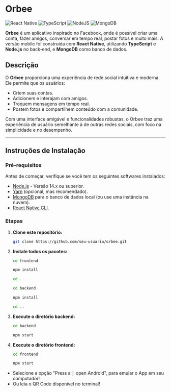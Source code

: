 # Orbee

![React Native](https://img.shields.io/badge/react_native-%2320232a.svg?style=for-the-badge&logo=react&logoColor=%2361DAFB) ![TypeScript](https://img.shields.io/badge/typescript-%23007ACC.svg?style=for-the-badge&logo=typescript&logoColor=white) ![NodeJS](https://img.shields.io/badge/node.js-6DA55F?style=for-the-badge&logo=node.js&logoColor=white) ![MongoDB](https://img.shields.io/badge/MongoDB-%234ea94b.svg?style=for-the-badge&logo=mongodb&logoColor=white)

**Orbee** é um aplicativo inspirado no Facebook, onde é possível criar uma conta, fazer amigos, conversar em tempo real, postar fotos e muito mais. A versão mobile foi construída com **React Native**, utilizando **TypeScript** e **Node.js** no back-end, e **MongoDB** como banco de dados.

## Descrição

O **Orbee** proporciona uma experiência de rede social intuitiva e moderna. Ele permite que os usuários:

- Criem suas contas.
- Adicionem e interajam com amigos.
- Troquem mensagens em tempo real.
- Postem fotos e compartilhem conteúdo com a comunidade.

Com uma interface amigável e funcionalidades robustas, o Orbee traz uma experiência de usuário semelhante à de outras redes sociais, com foco na simplicidade e no desempenho.

---

## Instruções de Instalação

### Pré-requisitos

Antes de começar, verifique se você tem os seguintes softwares instalados:

- [Node.js](https://nodejs.org/en/) - Versão 14.x ou superior.
- [Yarn](https://classic.yarnpkg.com/en/docs/install/) (opcional, mas recomendado).
- [MongoDB](https://www.mongodb.com/try/download/community) para o banco de dados local (ou use uma instância na nuvem).
- [React Native CLI](https://reactnative.dev/docs/environment-setup).

### Etapas

1. **Clone este repositório:**

   ```bash
   git clone https://github.com/seu-usuario/orbee.git
   ```

2. **Instale todos os pacotes:**

   ```bash
   cd frontend

   npm install

   cd ..

   cd backend
   
   npm install

   cd ..
   ```

3. **Execute o diretório backend:**

   ```bash
   cd backend

   npm start
   ```

4. **Execute o diretório frontend:**

   ```bash
   cd frontend

   npm start
   ```

  - Selecione a opção "Press a │ open Android", para emular o App em seu computador!
  - Ou leia o QR Code disponível no terminal!
